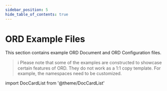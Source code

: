 ```yaml
---
sidebar_position: 5
hide_table_of_contents: true
---
```


# ORD Example Files

This section contains example ORD Document and ORD Configuration files.

> ℹ Please note that some of the examples are constructed to showcase certain features of ORD.
> They do not work as a 1:1 copy template. For example, the namespaces need to be customized.

import DocCardList from '@theme/DocCardList'

<br />
<DocCardList />
